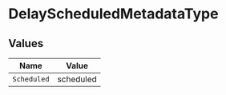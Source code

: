 # DelayScheduledMetadataType


## Values

| Name        | Value       |
| ----------- | ----------- |
| `Scheduled` | scheduled   |